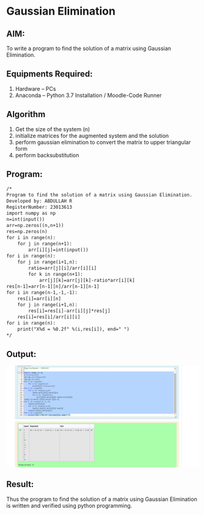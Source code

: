 # Gaussian Elimination

## AIM:
To write a program to find the solution of a matrix using Gaussian Elimination.

## Equipments Required:
1. Hardware – PCs
2. Anaconda – Python 3.7 Installation / Moodle-Code Runner

## Algorithm
1. Get the size of the system (n)
2. initialize matrices for the augmented system and the solution
3. perform gaussian elimination to convert the matrix to upper triangular form
4. perform backsubstitution


## Program:
```
/*
Program to find the solution of a matrix using Gaussian Elimination.
Developed by: ABDULLAH R
RegisterNumber: 23013613
import numpy as np
n=int(input())
arr=np.zeros((n,n+1))
res=np.zeros(n)
for i in range(n):
    for j in range(n+1):
        arr[i][j]=int(input())
for i in range(n):
    for j in range(i+1,n):
        ratio=arr[j][i]/arr[i][i]
        for k in range(n+1):
            arr[j][k]=arr[j][k]-ratio*arr[i][k]
res[n-1]=arr[n-1][n]/arr[n-1][n-1]
for i in range(n-1,-1,-1):
    res[i]=arr[i][n]
    for j in range(i+1,n):
        res[i]=res[i]-arr[i][j]*res[j]
    res[i]=res[i]/arr[i][i]
for i in range(n):
    print("X%d = %0.2f" %(i,res[i]), end=" ")
*/
```

## Output:
![Alt text](<Screenshot 2023-12-24 231441.png>)


## Result:
Thus the program to find the solution of a matrix using Gaussian Elimination is written and verified using python programming.

